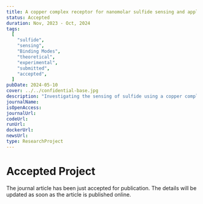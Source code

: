 ```yaml
---
title: A copper complex receptor for nanomolar sulfide sensing and applications in DNA/BSA binding
status: Accepted
duration: Nov, 2023 - Oct, 2024
tags:
  [
    "sulfide",
    "sensing",
    "Binding Modes",
    "theoretical",
    "experimental",
    "submitted",
    "accepted",
  ]
pubDate: 2024-05-10
cover: ../../confidential-base.jpg
description: "Investigating the sensing of sulfide using a copper complex and its applications in DNA/BSA binding."
journalName:
isOpenAccess:
journalUrl:
codeUrl:
runUrl:
dockerUrl:
newsUrl:
type: ResearchProject
---
```


# Accepted Project

The journal article has been just accepted for publication. The details will be updated as soon as the article is published online.

